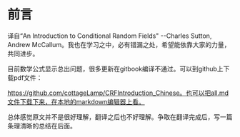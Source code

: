 # 前言

译自“An Introduction to Conditional Random Fields" --Charles Sutton, Andrew McCallum。我也在学习之中，必有错漏之处，希望能依靠大家的力量，共同进步。

目前数学公式显示总出问题，很多更新在gitbook编译不通过。可以到github上下载pdf文件：

https://github.com/cottageLamp/CRFIntroduction_Chinese。也可以把all.md文件下载下来，在本地的markdown编辑器上看。

总体感觉原文并不是很好理解，翻译之后也不好理解。争取在翻译完成后，写一篇条理清晰的总结在后面。

